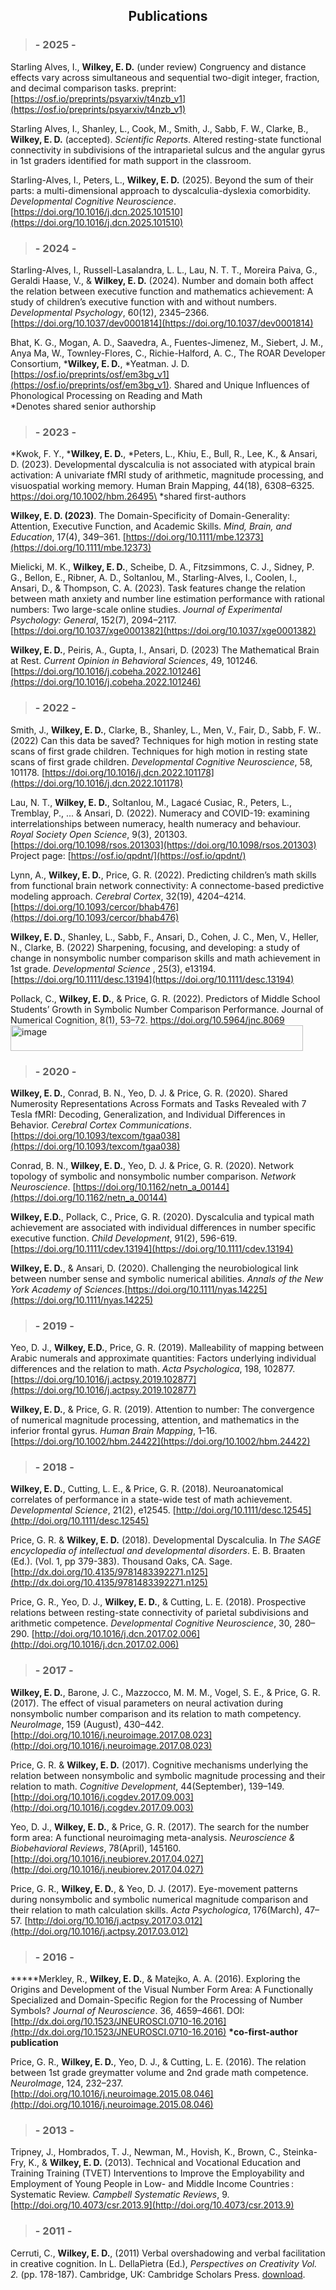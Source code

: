## <center>Publications</center>

> ### - 2025 -

Starling Alves, I., **Wilkey, E. D.** (under review) Congruency and distance effects vary across simultaneous and sequential two-digit integer, fraction, and decimal comparison tasks. preprint: [https://osf.io/preprints/psyarxiv/t4nzb_v1](https://osf.io/preprints/psyarxiv/t4nzb_v1)

Starling Alves, I., Shanley, L., Cook, M., Smith, J., Sabb, F. W., Clarke, B., **Wilkey, E. D.** (accepted). _Scientific Reports_. Altered resting-state functional connectivity in subdivisions of the intraparietal sulcus and the angular gyrus in 1st graders identified for math support in the classroom.

Starling-Alves, I., Peters, L., **Wilkey, E. D.** (2025). Beyond the sum of their parts: a multi-dimensional approach to dyscalculia-dyslexia comorbidity. _Developmental Cognitive Neuroscience_. [https://doi.org/10.1016/j.dcn.2025.101510](https://doi.org/10.1016/j.dcn.2025.101510)

> ### - 2024 -

Starling-Alves, I., Russell-Lasalandra, L. L., Lau, N. T. T., Moreira Paiva, G., Geraldi Haase, V., & **Wilkey, E. D.** (2024). Number and domain both affect the relation between executive function and mathematics achievement: A study of children’s executive function with and without numbers. _Developmental Psychology_, 60(12), 2345–2366. [https://doi.org/10.1037/dev0001814](https://doi.org/10.1037/dev0001814)

Bhat, K. G., Mogan, A. D., Saavedra, A., Fuentes-Jimenez, M., Siebert, J. M., Anya Ma, W., Townley-Flores, C., Richie-Halford, A. C., The ROAR Developer Consortium, ***Wilkey, E. D.**, *Yeatman. J. D. [https://osf.io/preprints/osf/em3bg_v1](https://osf.io/preprints/osf/em3bg_v1). Shared and Unique Influences of Phonological Processing on Reading and Math \
*Denotes shared senior authorship


> ### - 2023 -

*Kwok, F. Y., ***Wilkey, E. D.**, *Peters, L., Khiu, E., Bull, R., Lee, K., & Ansari, D. (2023). Developmental dyscalculia is not associated with atypical brain activation: A univariate fMRI study of arithmetic, magnitude processing, and visuospatial working memory. Human Brain Mapping, 44(18), 6308–6325. https://doi.org/10.1002/hbm.26495\
*shared first-authors

**Wilkey, E. D. (2023)**. The Domain-Specificity of Domain-Generality: Attention, Executive Function, and Academic Skills. _Mind, Brain, and Education_, 17(4), 349–361. [https://doi.org/10.1111/mbe.12373](https://doi.org/10.1111/mbe.12373)

Mielicki, M. K., **Wilkey, E. D.**, Scheibe, D. A., Fitzsimmons, C. J., Sidney, P. G., Bellon, E., Ribner, A. D., Soltanlou, M., Starling-Alves, I., Coolen, I., Ansari, D., & Thompson, C. A. (2023). Task features change the relation between math anxiety and number line estimation performance with rational numbers: Two large-scale online studies. _Journal of Experimental Psychology: General_, 152(7), 2094–2117. [https://doi.org/10.1037/xge0001382](https://doi.org/10.1037/xge0001382)

**Wilkey, E. D.**, Peiris, A., Gupta, I., Ansari, D. (2023) The Mathematical Brain at Rest. _Current Opinion in Behavioral Sciences_, 49, 101246. [https://doi.org/10.1016/j.cobeha.2022.101246](https://doi.org/10.1016/j.cobeha.2022.101246)

> ### - 2022 -

Smith, J., **Wilkey, E. D.**, Clarke, B., Shanley, L., Men, V., Fair, D., Sabb, F. W.. (2022) Can this data be saved? Techniques for high motion in resting state scans of first grade children. Techniques for high motion in resting state scans of first grade children. _Developmental Cognitive Neuroscience_, 58, 101178. [https://doi.org/10.1016/j.dcn.2022.101178](https://doi.org/10.1016/j.dcn.2022.101178)

Lau, N. T., **Wilkey, E. D.**, Soltanlou, M., Lagacé Cusiac, R., Peters, L., Tremblay, P., ... & Ansari, D. (2022). Numeracy and COVID-19: examining interrelationships between numeracy, health numeracy and behaviour. _Royal Society Open Science_, 9(3), 201303. [https://doi.org/10.1098/rsos.201303](https://doi.org/10.1098/rsos.201303) Project page: [https://osf.io/qpdnt/](https://osf.io/qpdnt/)

Lynn, A., **Wilkey, E. D.**, Price, G. R. (2022). Predicting children’s math skills from functional brain network connectivity: A connectome-based predictive modeling approach. _Cerebral Cortex_, 32(19), 4204–4214. [https://doi.org/10.1093/cercor/bhab476](https://doi.org/10.1093/cercor/bhab476)

**Wilkey, E. D.**, Shanley, L., Sabb, F., Ansari, D., Cohen, J. C., Men, V., Heller, N., Clarke, B. (2022) Sharpening, focusing, and developing: a study of change in nonsymbolic number comparison skills and math achievement in 1st grade. _Developmental Science_ , 25(3), e13194. [https://doi.org/10.1111/desc.13194](https://doi.org/10.1111/desc.13194)

Pollack, C., **Wilkey, E. D.**, & Price, G. R. (2022). Predictors of Middle School Students’ Growth in Symbolic Number Comparison Performance. Journal of Numerical Cognition, 8(1), 53–72. https://doi.org/10.5964/jnc.8069<img width="468" height="41" alt="image" src="https://github.com/user-attachments/assets/70b152aa-d282-41fb-98c6-5889353bc5e1" />


> ### - 2020 -

**Wilkey, E. D.**, Conrad, B. N., Yeo, D. J. & Price, G. R. (2020). Shared Numerosity Representations Across Formats and Tasks Revealed with 7 Tesla fMRI: Decoding, Generalization, and Individual Differences in Behavior. _Cerebral Cortex Communications_. [https://doi.org/10.1093/texcom/tgaa038](https://doi.org/10.1093/texcom/tgaa038)

Conrad, B. N., **Wilkey, E. D.**, Yeo, D. J. & Price, G. R. (2020). Network topology of symbolic and nonsymbolic number comparison. _Network Neuroscience_. [https://doi.org/10.1162/netn_a_00144](https://doi.org/10.1162/netn_a_00144)

**Wilkey, E.D.**, Pollack, C., Price, G. R. (2020). Dyscalculia and typical math achievement are
associated with individual differences in number specific executive function. _Child Development_, 91(2), 596-619.[https://doi.org/10.1111/cdev.13194](https://doi.org/10.1111/cdev.13194)

**Wilkey, E. D.**, & Ansari, D. (2020). Challenging the neurobiological link between number sense and
symbolic numerical abilities. _Annals of the New York Academy of Sciences_.[https://doi.org/10.1111/nyas.14225](https://doi.org/10.1111/nyas.14225)

> ### - 2019 -

Yeo, D. J., **Wilkey, E.D.**, Price, G. R. (2019). Malleability of mapping between Arabic numerals and
approximate quantities: Factors underlying individual differences and the relation to math. _Acta Psychologica_, 198, 102877.[https://doi.org/10.1016/j.actpsy.2019.102877](https://doi.org/10.1016/j.actpsy.2019.102877)

**Wilkey, E. D.**, & Price, G. R. (2019). Attention to number: The convergence of numerical magnitude processing, attention, and mathematics in the inferior frontal gyrus. _Human Brain Mapping_, 1–16. [https://doi.org/10.1002/hbm.24422](https://doi.org/10.1002/hbm.24422)

> ### - 2018 -

**Wilkey, E. D.**, Cutting, L. E., & Price, G. R. (2018). Neuroanatomical correlates of performance in a state-wide test of math achievement. _Developmental Science_, 21(2), e12545. [http://doi.org/10.1111/desc.12545](http://doi.org/10.1111/desc.12545)

Price, G. R. & **Wilkey, E. D.** (2018). Developmental Dyscalculia. In _The SAGE encyclopedia
of intellectual and developmental disorders_. E. B. Braaten (Ed.). (Vol. 1, pp 379-383). Thousand Oaks, CA. Sage. [http://dx.doi.org/10.4135/9781483392271.n125](http://dx.doi.org/10.4135/9781483392271.n125)

Price, G. R., Yeo, D. J., **Wilkey, E. D.**, & Cutting, L. E. (2018). Prospective relations between resting-state connectivity of parietal subdivisions and arithmetic competence. _Developmental Cognitive Neuroscience_, 30, 280–290. [http://doi.org/10.1016/j.dcn.2017.02.006](http://doi.org/10.1016/j.dcn.2017.02.006)

> ###   - 2017 -

**Wilkey, E. D.**, Barone, J. C., Mazzocco, M. M. M., Vogel, S. E., & Price, G. R. (2017). The effect of visual parameters on neural activation during nonsymbolic number comparison and its relation to math competency. _NeuroImage_, 159 (August), 430–442. [http://doi.org/10.1016/j.neuroimage.2017.08.023](http://doi.org/10.1016/j.neuroimage.2017.08.023)

Price, G. R. & **Wilkey, E. D.** (2017). Cognitive mechanisms underlying the relation between nonsymbolic and symbolic magnitude processing and their relation to math. _Cognitive Development_, 44(September), 139–149. [http://doi.org/10.1016/j.cogdev.2017.09.003](http://doi.org/10.1016/j.cogdev.2017.09.003)

Yeo, D. J., **Wilkey, E. D.**, & Price, G. R. (2017). The search for the number form area: A functional neuroimaging meta-analysis. _Neuroscience & Biobehavioral Reviews_, 78(April), 145160. [http://doi.org/10.1016/j.neubiorev.2017.04.027](http://doi.org/10.1016/j.neubiorev.2017.04.027)

Price, G. R., **Wilkey, E. D.**, & Yeo, D. J. (2017). Eye-movement patterns during nonsymbolic and symbolic numerical magnitude comparison and their relation to math calculation skills. _Acta Psychologica_, 176(March), 47–57. [http://doi.org/10.1016/j.actpsy.2017.03.012](http://doi.org/10.1016/j.actpsy.2017.03.012)

> ###   - 2016 -

**\***Merkley, R., **Wilkey, E. D.**, & Matejko, A. A. (2016). Exploring the Origins and Development of the Visual Number Form Area: A Functionally Specialized and Domain-Specific Region for the Processing of Number Symbols? _Journal of Neuroscience_. 36, 4659–4661. DOI: [http://dx.doi.org/10.1523/JNEUROSCI.0710-16.2016](http://dx.doi.org/10.1523/JNEUROSCI.0710-16.2016)
**\*co-first-author publication**

Price, G. R., **Wilkey, E. D.**, Yeo, D. J., & Cutting, L. E. (2016). The relation between 1st grade greymatter volume and 2nd grade math competence. _NeuroImage_, 124, 232–237. [http://doi.org/10.1016/j.neuroimage.2015.08.046](http://doi.org/10.1016/j.neuroimage.2015.08.046)


> ###   - 2013 -

Tripney, J., Hombrados, T. J., Newman, M., Hovish, K., Brown, C., Steinka-Fry, K., & **Wilkey, E. D.** (2013). Technical and Vocational Education and Training Training (TVET) Interventions to Improve the Employability and Employment of Young People in Low- and Middle Income Countries : Systematic Review. _Campbell Systematic Reviews_, 9. [http://doi.org/10.4073/csr.2013.9](http://doi.org/10.4073/csr.2013.9)

> ###   - 2011 -

Cerruti, C., **Wilkey, E. D.**, (2011) Verbal overshadowing and verbal facilitation in creative cognition. In L. DellaPietra (Ed.), _Perspectives on Creativity Vol. 2._ (pp. 178-187). Cambridge, UK: Cambridge Scholars Press. [download](http://www.academia.edu/981326/Verbal_Overshadowing_and_Verbal_Facilitation_in_Creative_Cognition).
